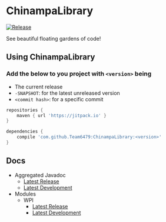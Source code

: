 # ChinampaLibrary

[![Release](https://jitpack.io/v/Team6479/ChinampaLibrary.svg)](https://jitpack.io/#User/Repo)

See beautiful floating gardens of code!

## Using ChinampaLibrary

### Add the below to you project with `<version>` being

* The current release
* `-SNAPSHOT`: for the latest unreleased version
* `<commit hash>`: for a specific commit

```groovy
repositories {
    maven { url 'https://jitpack.io' }
}

dependencies {
    compile 'com.github.Team6479:ChinampaLibrary:<version>'
}
```

## Docs

* Aggregated Javadoc
  * [Latest Release](https://javadoc.jitpack.io/com/github/Team6479/ChinampaLibrary/ChinampaLibrary/latest/javadoc/)
  * [Latest Development](https://javadoc.jitpack.io/com/github/Team6479/ChinampaLibrary/ChinampaLibrary/master-SNAPSHOT/javadoc/)
* Modules
  * WPI
    * [Latest Release](https://javadoc.jitpack.io/com/github/Team6479/ChinampaLibrary/wpi/latest/javadoc/)
    * [Latest Development](https://javadoc.jitpack.io/com/github/Team6479/ChinampaLibrary/wpi/master-SNAPSHOT/javadoc/)
